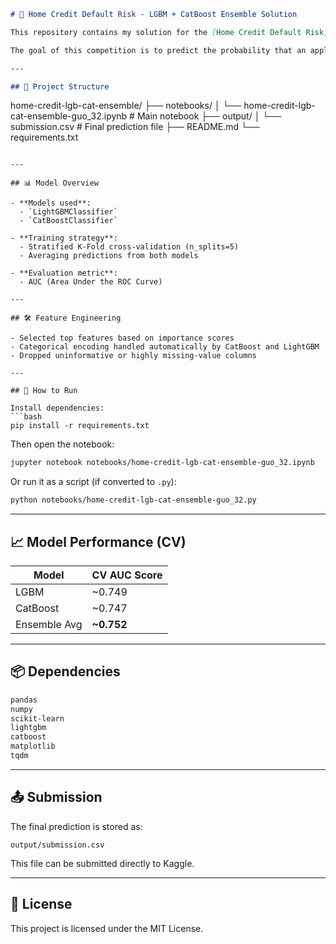 
```markdown
# 🏡 Home Credit Default Risk - LGBM + CatBoost Ensemble Solution

This repository contains my solution for the [Home Credit Default Risk](https://www.kaggle.com/competitions/home-credit-default-risk) competition on Kaggle.

The goal of this competition is to predict the probability that an applicant will have difficulty repaying a loan. This solution applies LightGBM and CatBoost classifiers, using stratified K-Fold cross-validation and feature importance for model interpretation.

---

## 📁 Project Structure

```
home-credit-lgb-cat-ensemble/
├── notebooks/
│   └── home-credit-lgb-cat-ensemble-guo_32.ipynb  # Main notebook
├── output/
│   └── submission.csv                              # Final prediction file
├── README.md
└── requirements.txt
```

---

## 📊 Model Overview

- **Models used**:  
  - `LightGBMClassifier`  
  - `CatBoostClassifier`

- **Training strategy**:
  - Stratified K-Fold cross-validation (n_splits=5)
  - Averaging predictions from both models

- **Evaluation metric**:
  - AUC (Area Under the ROC Curve)

---

## 🛠️ Feature Engineering

- Selected top features based on importance scores
- Categorical encoding handled automatically by CatBoost and LightGBM
- Dropped uninformative or highly missing-value columns

---

## 🚀 How to Run

Install dependencies:
```bash
pip install -r requirements.txt
```

Then open the notebook:
```bash
jupyter notebook notebooks/home-credit-lgb-cat-ensemble-guo_32.ipynb
```

Or run it as a script (if converted to `.py`):
```bash
python notebooks/home-credit-lgb-cat-ensemble-guo_32.py
```

---

## 📈 Model Performance (CV)

| Model         | CV AUC Score |
|---------------|--------------|
| LGBM          | ~0.749       |
| CatBoost      | ~0.747       |
| Ensemble Avg  | **~0.752**   |

---

## 📦 Dependencies

```txt
pandas
numpy
scikit-learn
lightgbm
catboost
matplotlib
tqdm
```

---

## 📤 Submission

The final prediction is stored as:
```
output/submission.csv
```

This file can be submitted directly to Kaggle.

---

## 🧊 License

This project is licensed under the MIT License.
```

